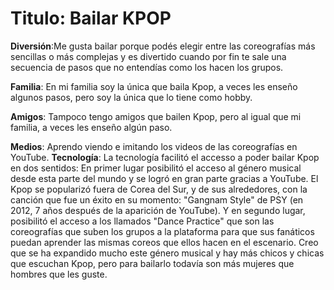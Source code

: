 # Titulo: Bailar KPOP
**Diversión**:Me gusta bailar porque podés elegir entre las coreografías más sencillas o más complejas y es divertido cuando por fin te sale una secuencia de pasos que no entendías como los hacen los grupos.

**Familia**: En mi familia soy la única que baila Kpop, a veces les enseño algunos pasos, pero soy la única que lo tiene como hobby.

**Amigos**: Tampoco tengo amigos que bailen Kpop, pero al igual que mi familia, a veces les enseño algún paso.

**Medios**: Aprendo viendo e imitando los videos de las coreografías en YouTube.
**Tecnología**: La tecnología facilitó el accesso a poder bailar Kpop en dos sentidos: 
En primer lugar posibilitó el acceso al género musical desde esta parte del mundo y se logró en gran parte gracias a YouTube. El Kpop se popularizó fuera de Corea del Sur, y de sus alrededores, con la canción que fue un éxito en su momento: "Gangnam Style" de PSY (en 2012, 7 años después de la aparición de YouTube).
Y en segundo lugar, posibilitó el acceso a los llamados "Dance Practice" que son las coreografías que suben los grupos a la plataforma para que sus fanáticos puedan aprender las mismas coreos que ellos hacen en el escenario.
Creo que se ha expandido mucho este género musical y hay más chicos y chicas que escuchan Kpop, pero para bailarlo todavía son más mujeres que hombres que les guste.
